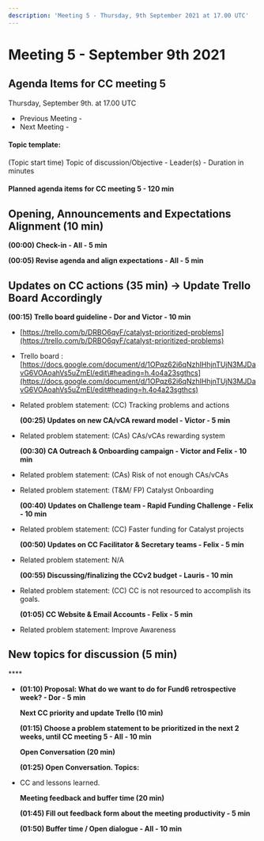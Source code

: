 ```yaml
---
description: 'Meeting 5 - Thursday, 9th September 2021 at 17.00 UTC'
---
```


# Meeting 5 - September 9th 2021

## Agenda Items for CC meeting 5

Thursday, September 9th. at 17.00 UTC

* Previous Meeting - 
* Next Meeting - 

#### Topic template:

\(Topic start time\) Topic of discussion/Objective - Leader\(s\) - Duration in minutes

#### Planned agenda items for CC meeting 5 - 120 min

## Opening, Announcements and Expectations Alignment \(10 min\)

**\(00:00\) Check-in - All - 5 min**

**\(00:05\) Revise agenda and align expectations - All - 5 min**

## Updates on CC actions \(35 min\) -&gt; Update Trello Board Accordingly

**\(00:15\) Trello board guideline - Dor and Victor - 10 min**

* [https://trello.com/b/DRBO6qyF/catalyst-prioritized-problems](https://trello.com/b/DRBO6qyF/catalyst-prioritized-problems)
* Trello board : [https://docs.google.com/document/d/1OPqz62i6qNzhIHhjnTUjN3MJDavG6VOAoahVs5uZmEI/edit\#heading=h.4o4a23sgthcs](https://docs.google.com/document/d/1OPqz62i6qNzhIHhjnTUjN3MJDavG6VOAoahVs5uZmEI/edit#heading=h.4o4a23sgthcs)
* Related problem statement: \(CC\) Tracking problems and actions

  **\(00:25\) Updates on new CA/vCA reward model - Victor - 5 min**

* Related problem statement: \(CAs\) CAs/vCAs rewarding system

  **\(00:30\) CA Outreach & Onboarding campaign - Victor and Felix - 10 min**

* Related problem statement: \(CAs\) Risk of not enough CAs/vCAs
* Related problem statement: \(T&M/ FP\) Catalyst Onboarding

  **\(00:40\) Updates on Challenge team - Rapid Funding Challenge - Felix - 10 min**

* Related problem statement: \(CC\) Faster funding for Catalyst projects

  **\(00:50\) Updates on CC Facilitator & Secretary teams - Felix - 5 min**

* Related problem statement: N/A

  **\(00:55\) Discussing/finalizing the CCv2 budget - Lauris - 10 min**

* Related problem statement: \(CC\) CC is not resourced to accomplish its goals.

  **\(01:05\) CC Website & Email Accounts - Felix - 5 min**

* Related problem statement: Improve Awareness

## **New topics for discussion \(5 min\)**

\*\*\*\*

* **\(01:10\) Proposal: What do we want to do for Fund6 retrospective week? - Dor - 5 min**

  **Next CC priority and update Trello \(10 min\)**

  **\(01:15\) Choose a problem statement to be prioritized in the next 2 weeks, until CC meeting 5 - All - 10 min**

  **Open Conversation \(20 min\)**

  **\(01:25\) Open Conversation. Topics:**

* CC and lessons learned.

  **Meeting feedback and buffer time \(20 min\)**

  **\(01:45\) Fill out feedback form about the meeting productivity - 5 min**

  **\(01:50\) Buffer time / Open dialogue - All - 10 min**

